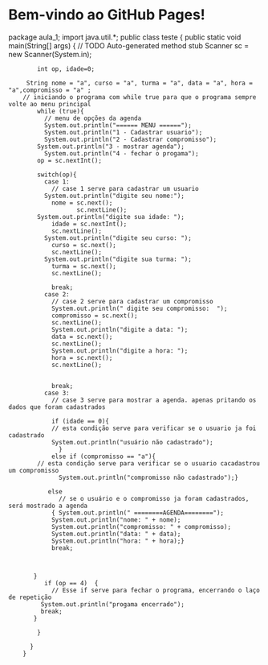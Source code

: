 <!DOCTYPE html>
<html lang="pt-BR">
<head>
<meta charset="UTF-8">
<meta name="viewport"
content="width=device-width, initial-scale=1.0">
<title>Página de Teste</title>
</head>
<body>
<h1>Bem-vindo ao GitHub Pages!</h1>
</body>
</html>


package aula_1;
import java.util.*;
public class teste {
	public static void main(String[] args) {
		// TODO Auto-generated method stub
		 Scanner sc = new Scanner(System.in);

		    int op, idade=0;

		 String nome = "a", curso = "a", turma = "a", data = "a", hora = "a",compromisso = "a" ;
		// iniciando o programa com while true para que o programa sempre volte ao menu principal
		    while (true){
		      // menu de opções da agenda
		      System.out.println("====== MENU ======");
		      System.out.println("1 - Cadastrar usuario");
		      System.out.println("2 - Cadastrar compromisso");
		    System.out.println("3 - mostrar agenda");
		      System.out.println("4 - fechar o progama");
		    op = sc.nextInt();

		    switch(op){
		      case 1: 
		        // case 1 serve para cadastrar um usuario
		      System.out.println("digite seu nome:");
		        nome = sc.next();
		               sc.nextLine();
		    System.out.println("digite sua idade: ");
		        idade = sc.nextInt();
		        sc.nextLine();
		      System.out.println("digite seu curso: ");
		        curso = sc.next();
		        sc.nextLine();
		      System.out.println("digite sua turma: ");
		        turma = sc.next();
		        sc.nextLine();
		      
		        break;
		      case 2: 
		        // case 2 serve para cadastrar um compromisso
		        System.out.println(" digite seu compromisso:  ");
		        compromisso = sc.next();
		        sc.nextLine();
		        System.out.println("digite a data: ");
		        data = sc.next();
		        sc.nextLine();
		        System.out.println("digite a hora: ");
		        hora = sc.next();
		        sc.nextLine();
		        
		        
		        break;
		      case 3:
		        // case 3 serve para mostrar a agenda. apenas pritando os dados que foram cadastrados
		    
		        if (idade == 0){
		        // esta condição serve para verificar se o usuario ja foi cadastrado
		        System.out.println("usuário não cadastrado");
		          }
		        else if (compromisso == "a"){
		    // esta condição serve para verificar se o usuario cacadastrou um compromisso
		          System.out.println("compromisso não cadastrado");}
		          
		       else
		          // se o usuário e o compromisso ja foram cadastrados, será mostrado a agenda
		        { System.out.println(" ========AGENDA========");
		        System.out.println("nome: " + nome);
		        System.out.println("compromisso: " + compromisso);
		        System.out.println("data: " + data);
		        System.out.println("hora: " + hora);}
		        break;
		                
		      
		   
		   }
		      if (op == 4)  {
		        // Esse if serve para fechar o programa, encerrando o laço de repetição 
		     System.out.println("progama encerrado");
		     break;
		   } 
		      
		    }
		  
		  }
		}

